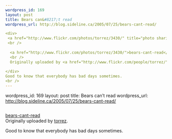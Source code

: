 ```yaml
--- 
wordpress_id: 169
layout: post
title: Bears can&#8217;t read
wordpress_url: http://blog.sideline.ca/2005/07/25/bears-cant-read/

<div>
 <a href="http://www.flickr.com/photos/torrez/3430/" title="photo sharing"><img src="http://photos1.flickr.com/3430_3b924f5373_m.jpg" alt="" /></a>
 <br />
 
  <a href="http://www.flickr.com/photos/torrez/3430/">bears-cant-read</a>
  <br />
  Originally uploaded by <a href="http://www.flickr.com/people/torrez/">torrez</a>.
 
</div>
Good to know that everybody has bad days sometimes.
<br />
--- 
```

wordpress_id: 169
layout: post
title: Bears can&#8217;t read
wordpress_url: http://blog.sideline.ca/2005/07/25/bears-cant-read/

<div>
 <a href="http://www.flickr.com/photos/torrez/3430/" title="photo sharing"><img src="http://photos1.flickr.com/3430_3b924f5373_m.jpg" alt="" /></a>
 <br />
 
  <a href="http://www.flickr.com/photos/torrez/3430/">bears-cant-read</a>
  <br />
  Originally uploaded by <a href="http://www.flickr.com/people/torrez/">torrez</a>.
 
</div>
Good to know that everybody has bad days sometimes.
<br />
